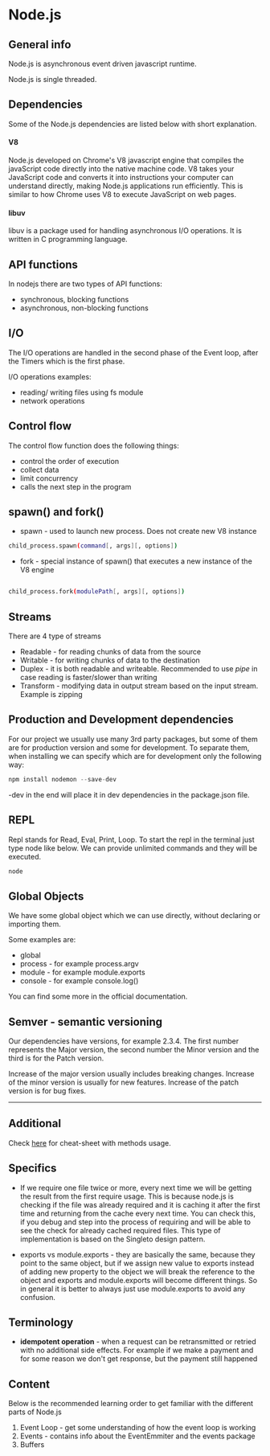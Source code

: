 # Node.js

## General info

Node.js is asynchronous event driven javascript runtime.

Node.js is single threaded.

## Dependencies

Some of the Node.js dependencies are listed below with short explanation.

#### V8

Node.js developed on Chrome's V8 javascript engine that compiles the javaScript code directly into the native machine code. V8 takes your JavaScript code and converts it into instructions your computer can understand directly, making Node.js applications run efficiently. This is similar to how Chrome uses V8 to execute JavaScript on web pages.

#### libuv

libuv is a package used for handling asynchronous I/O operations. It is written in C programming language.

## API functions

In nodejs there are two types of API functions:

- synchronous, blocking functions
- asynchronous, non-blocking functions

## I/O

The I/O operations are handled in the second phase of the Event loop, after the Timers which is the first phase.

I/O operations examples:

- reading/ writing files using fs module
- network operations

## Control flow

The control flow function does the following things:

- control the order of execution
- collect data
- limit concurrency
- calls the next step in the program

## spawn() and fork()

- spawn - used to launch new process. Does not create new V8 instance

```bash
child_process.spawn(command[, args][, options])
```

- fork - special instance of spawn() that executes a new instance of the V8 engine

```bash

child_process.fork(modulePath[, args][, options])
```

## Streams

There are 4 type of streams

- Readable - for reading chunks of data from the source
- Writable - for writing chunks of data to the destination
- Duplex - it is both readable and writeable. Recommended to use _pipe_ in case reading is faster/slower than writing
- Transform - modifying data in output stream based on the input stream. Example is zipping

## Production and Development dependencies

For our project we usually use many 3rd party packages, but some of them are for production version and some for development.
To separate them, when installing we can specify which are for development only the following way:

```javascript
npm install nodemon --save-dev
```

-dev in the end will place it in dev dependencies in the package.json file.

## REPL

Repl stands for Read, Eval, Print, Loop. To start the repl in the terminal just type node like below. We can provide unlimited commands and they will be executed.

```bash
node
```

## Global Objects

We have some global object which we can use directly, without declaring or importing them.

Some examples are:

- global
- process - for example process.argv
- module - for example module.exports
- console - for example console.log()

You can find some more in the official documentation.

## Semver - semantic versioning

Our dependencies have versions, for example 2.3.4. The first number represents the Major version, the second number the Minor version and the third is for the Patch version.

Increase of the major version usually includes breaking changes. Increase of the minor version is usually for new features. Increase of the patch version is for bug fixes.

---

## Additional

Check [here](https://github.com/LeCoupa/awesome-cheatsheets) for cheat-sheet with methods usage.

## Specifics

- If we require one file twice or more, every next time we will be getting the result from the first require usage. This is because node.js is checking if the file was already required and it is caching it after the first time and returning from the cache every next time. You can check this, if you debug and step into the process of requiring and will be able to see the check for already cached required files. This type of implementation is based on the Singleto design pattern.

- exports vs module.exports - they are basically the same, because they point to the same object, but if we assign new value to exports instead of adding new property to the object we will break the reference to the object and exports and module.exports will become different things. So in general it is better to always just use module.exports to avoid any confusion.

## Terminology

- **idempotent operation** - when a request can be retransmitted or retried with no additional side effects. For example if we make a payment and for some reason we don't get response, but the payment still happened

## Content

Below is the recommended learning order to get familiar with the different parts of Node.js

1. Event Loop - get some understanding of how the event loop is working
2. Events - contains info about the EventEmmiter and the events package
3. Buffers
